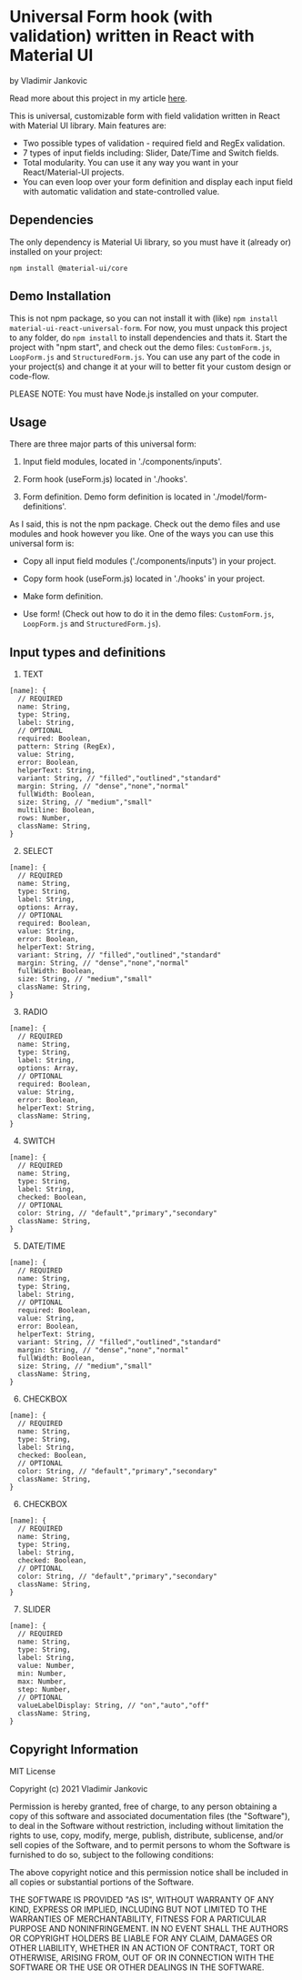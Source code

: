 # Universal Form hook (with validation) written in React with Material UI

by Vladimir Jankovic

Read more about this project in my article [here](https://doctypeadventures.netlify.app/post/my-open-source-universal-form).

This is universal, customizable form with field validation written in React with Material UI library. Main features are:

- Two possible types of validation - required field and RegEx validation.
- 7 types of input fields including: Slider, Date/Time and Switch fields.
- Total modularity. You can use it any way you want in your React/Material-UI projects.
- You can even loop over your form definition and display each input field with automatic validation and state-controlled value.

## Dependencies

The only dependency is Material Ui library, so you must have it (already or) installed on your project:

`npm install @material-ui/core`

## Demo Installation

This is not npm package, so you can not install it with (like) `npm install material-ui-react-universal-form`. For now, you must unpack this project to any folder, do `npm install` to install dependencies and thats it. Start the project with "npm start", and check out the demo files: `CustomForm.js`, `LoopForm.js` and `StructuredForm.js`. You can use any part of the code in your project(s) and change it at your will to better fit your custom design or code-flow.

PLEASE NOTE: You must have Node.js installed on your computer.

## Usage

There are three major parts of this universal form:

1. Input field modules, located in './components/inputs'.

2. Form hook (useForm.js) located in './hooks'.

3. Form definition. Demo form definition is located in './model/form-definitions'.

As I said, this is not the npm package. Check out the demo files and use modules and hook however you like. One of the ways you can use this universal form is:

- Copy all input field modules ('./components/inputs') in your project.

- Copy form hook (useForm.js) located in './hooks' in your project.

- Make form definition.

- Use form! (Check out how to do it in the demo files: `CustomForm.js`, `LoopForm.js` and `StructuredForm.js`).

## Input types and definitions

1. TEXT

```
[name]: {
  // REQUIRED
  name: String,
  type: String,
  label: String,
  // OPTIONAL
  required: Boolean,
  pattern: String (RegEx),
  value: String,
  error: Boolean,
  helperText: String,
  variant: String, // "filled","outlined","standard"
  margin: String, // "dense","none","normal"
  fullWidth: Boolean,
  size: String, // "medium","small"
  multiline: Boolean,
  rows: Number,
  className: String,
}
```

2. SELECT

```
[name]: {
  // REQUIRED
  name: String,
  type: String,
  label: String,
  options: Array,
  // OPTIONAL
  required: Boolean,
  value: String,
  error: Boolean,
  helperText: String,
  variant: String, // "filled","outlined","standard"
  margin: String, // "dense","none","normal"
  fullWidth: Boolean,
  size: String, // "medium","small"
  className: String,
}
```

3. RADIO

```
[name]: {
  // REQUIRED
  name: String,
  type: String,
  label: String,
  options: Array,
  // OPTIONAL
  required: Boolean,
  value: String,
  error: Boolean,
  helperText: String,
  className: String,
}
```

4. SWITCH

```
[name]: {
  // REQUIRED
  name: String,
  type: String,
  label: String,
  checked: Boolean,
  // OPTIONAL
  color: String, // "default","primary","secondary"
  className: String,
}
```

5. DATE/TIME

```
[name]: {
  // REQUIRED
  name: String,
  type: String,
  label: String,
  // OPTIONAL
  required: Boolean,
  value: String,
  error: Boolean,
  helperText: String,
  variant: String, // "filled","outlined","standard"
  margin: String, // "dense","none","normal"
  fullWidth: Boolean,
  size: String, // "medium","small"
  className: String,
}
```

6. CHECKBOX

```
[name]: {
  // REQUIRED
  name: String,
  type: String,
  label: String,
  checked: Boolean,
  // OPTIONAL
  color: String, // "default","primary","secondary"
  className: String,
}
```

6. CHECKBOX

```
[name]: {
  // REQUIRED
  name: String,
  type: String,
  label: String,
  checked: Boolean,
  // OPTIONAL
  color: String, // "default","primary","secondary"
  className: String,
}
```

7. SLIDER

```
[name]: {
  // REQUIRED
  name: String,
  type: String,
  label: String,
  value: Number,
  min: Number,
  max: Number,
  step: Number,
  // OPTIONAL
  valueLabelDisplay: String, // "on","auto","off"
  className: String,
}
```

## Copyright Information

MIT License

Copyright (c) 2021 Vladimir Jankovic

Permission is hereby granted, free of charge, to any person obtaining a copy
of this software and associated documentation files (the "Software"), to deal
in the Software without restriction, including without limitation the rights
to use, copy, modify, merge, publish, distribute, sublicense, and/or sell
copies of the Software, and to permit persons to whom the Software is
furnished to do so, subject to the following conditions:

The above copyright notice and this permission notice shall be included in all
copies or substantial portions of the Software.

THE SOFTWARE IS PROVIDED "AS IS", WITHOUT WARRANTY OF ANY KIND, EXPRESS OR
IMPLIED, INCLUDING BUT NOT LIMITED TO THE WARRANTIES OF MERCHANTABILITY,
FITNESS FOR A PARTICULAR PURPOSE AND NONINFRINGEMENT. IN NO EVENT SHALL THE
AUTHORS OR COPYRIGHT HOLDERS BE LIABLE FOR ANY CLAIM, DAMAGES OR OTHER
LIABILITY, WHETHER IN AN ACTION OF CONTRACT, TORT OR OTHERWISE, ARISING FROM,
OUT OF OR IN CONNECTION WITH THE SOFTWARE OR THE USE OR OTHER DEALINGS IN THE
SOFTWARE.
